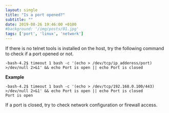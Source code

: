 ```yaml
---
layout: single
title: "Is a port opened?"
subtitle: ""
date: 2019-08-26 19:46:00 +0100
#background: '/img/posts/01.jpg'
tags: ['port', 'linux', 'network']
---
```

 

If there is no telnet tools is installed on the host, try the following command to check if a port opened or not. 

````
-bash-4.2$ timeout 1 bash -c '(echo > /dev/tcp/ip_adderess/port) >/dev/null 2>&1' && echo Port is open || echo Port is closed

````

**Example**

````
-bash-4.2$ timeout 1 bash -c '(echo > /dev/tcp/192.168.0.100/443) >/dev/null 2>&1' && echo Port is open || echo Port is closed
Port is open
````

If a port is closed, try to check network configuration or firewall access.